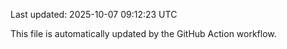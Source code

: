 Last updated: 2025-10-07 09:12:23 UTC

This file is automatically updated by the GitHub Action workflow.
